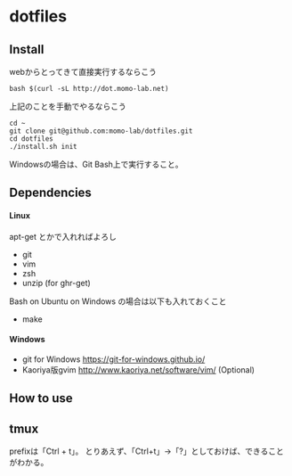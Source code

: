 dotfiles
========

Install
-------

webからとってきて直接実行するならこう

    bash $(curl -sL http://dot.momo-lab.net)


上記のことを手動でやるならこう

    cd ~
    git clone git@github.com:momo-lab/dotfiles.git
    cd dotfiles
    ./install.sh init

Windowsの場合は、Git Bash上で実行すること。

Dependencies
------------
#### Linux
apt-get とかで入れればよろし

- git
- vim
- zsh
- unzip (for ghr-get)

Bash on Ubuntu on Windows の場合は以下も入れておくこと

- make

#### Windows
- git for Windows <https://git-for-windows.github.io/>
- Kaoriya版gvim <http://www.kaoriya.net/software/vim/> (Optional)

How to use
----------

## tmux
prefixは「Ctrl + t」。
とりあえず、「Ctrl+t」→「?」としておけば、できることがわかる。
